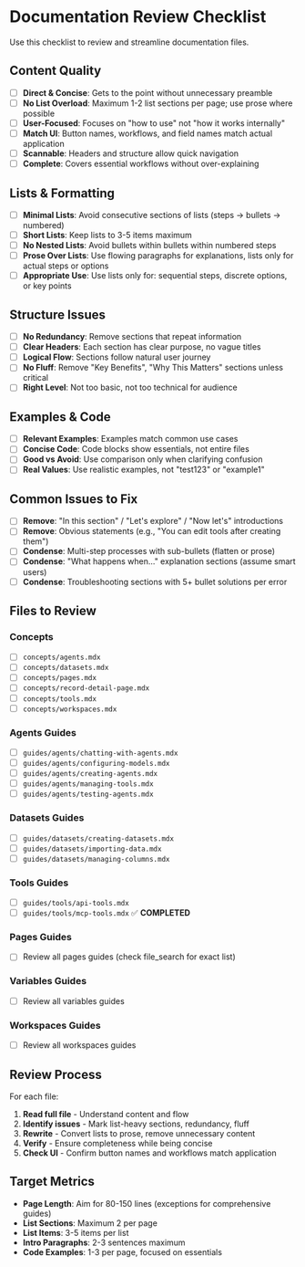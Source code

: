 # Documentation Review Checklist

Use this checklist to review and streamline documentation files.

## Content Quality

- [ ] **Direct & Concise**: Gets to the point without unnecessary preamble
- [ ] **No List Overload**: Maximum 1-2 list sections per page; use prose where possible
- [ ] **User-Focused**: Focuses on "how to use" not "how it works internally"
- [ ] **Match UI**: Button names, workflows, and field names match actual application
- [ ] **Scannable**: Headers and structure allow quick navigation
- [ ] **Complete**: Covers essential workflows without over-explaining

## Lists & Formatting

- [ ] **Minimal Lists**: Avoid consecutive sections of lists (steps → bullets → numbered)
- [ ] **Short Lists**: Keep lists to 3-5 items maximum
- [ ] **No Nested Lists**: Avoid bullets within bullets within numbered steps
- [ ] **Prose Over Lists**: Use flowing paragraphs for explanations, lists only for actual steps or options
- [ ] **Appropriate Use**: Use lists only for: sequential steps, discrete options, or key points

## Structure Issues

- [ ] **No Redundancy**: Remove sections that repeat information
- [ ] **Clear Headers**: Each section has clear purpose, no vague titles
- [ ] **Logical Flow**: Sections follow natural user journey
- [ ] **No Fluff**: Remove "Key Benefits", "Why This Matters" sections unless critical
- [ ] **Right Level**: Not too basic, not too technical for audience

## Examples & Code

- [ ] **Relevant Examples**: Examples match common use cases
- [ ] **Concise Code**: Code blocks show essentials, not entire files
- [ ] **Good vs Avoid**: Use comparison only when clarifying confusion
- [ ] **Real Values**: Use realistic examples, not "test123" or "example1"

## Common Issues to Fix

- [ ] **Remove**: "In this section" / "Let's explore" / "Now let's" introductions
- [ ] **Remove**: Obvious statements (e.g., "You can edit tools after creating them")
- [ ] **Condense**: Multi-step processes with sub-bullets (flatten or prose)
- [ ] **Condense**: "What happens when..." explanation sections (assume smart users)
- [ ] **Condense**: Troubleshooting sections with 5+ bullet solutions per error

## Files to Review

### Concepts

- [ ] `concepts/agents.mdx`
- [ ] `concepts/datasets.mdx`
- [ ] `concepts/pages.mdx`
- [ ] `concepts/record-detail-page.mdx`
- [ ] `concepts/tools.mdx`
- [ ] `concepts/workspaces.mdx`

### Agents Guides

- [ ] `guides/agents/chatting-with-agents.mdx`
- [ ] `guides/agents/configuring-models.mdx`
- [ ] `guides/agents/creating-agents.mdx`
- [ ] `guides/agents/managing-tools.mdx`
- [ ] `guides/agents/testing-agents.mdx`

### Datasets Guides

- [ ] `guides/datasets/creating-datasets.mdx`
- [ ] `guides/datasets/importing-data.mdx`
- [ ] `guides/datasets/managing-columns.mdx`

### Tools Guides

- [ ] `guides/tools/api-tools.mdx`
- [ ] `guides/tools/mcp-tools.mdx` ✅ **COMPLETED**

### Pages Guides

- [ ] Review all pages guides (check file_search for exact list)

### Variables Guides

- [ ] Review all variables guides

### Workspaces Guides

- [ ] Review all workspaces guides

## Review Process

For each file:

1. **Read full file** - Understand content and flow
2. **Identify issues** - Mark list-heavy sections, redundancy, fluff
3. **Rewrite** - Convert lists to prose, remove unnecessary content
4. **Verify** - Ensure completeness while being concise
5. **Check UI** - Confirm button names and workflows match application

## Target Metrics

- **Page Length**: Aim for 80-150 lines (exceptions for comprehensive guides)
- **List Sections**: Maximum 2 per page
- **List Items**: 3-5 items per list
- **Intro Paragraphs**: 2-3 sentences maximum
- **Code Examples**: 1-3 per page, focused on essentials
